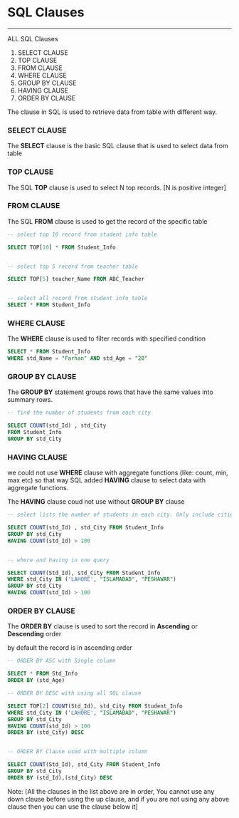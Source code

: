 # SQL Clauses 
---

ALL SQL Clauses

1. SELECT CLAUSE
1. TOP CLAUSE
1. FROM CLAUSE
1. WHERE CLAUSE
1. GROUP BY CLAUSE
1. HAVING CLAUSE
1. ORDER BY CLAUSE

The clause in SQL is used to retrieve data from table with different way.

### SELECT CLAUSE
The **SELECT** clause is the basic SQL clause that is used to select data from table

### TOP CLAUSE
The SQL **TOP** clause is used to select N top records. [N is positive integer]

### FROM CLAUSE
The SQL **FROM** clause is used to get the record of the specific table

```SQL
-- select top 10 record from student info table

SELECT TOP[10] * FROM Student_Info


-- select top 5 record from teacher table

SELECT TOP[5] teacher_Name FROM ABC_Teacher


-- select all record from student info table
SELECT * FROM Student_Info
```

### WHERE CLAUSE
The **WHERE** clause is used to filter records with specified condition

```SQL
SELECT * FROM Student_Info
WHERE std_Name = "Farhan" AND std_Age = "20"
```

### GROUP BY CLAUSE
The **GROUP BY** statement groups rows that have the same values into summary rows.

```SQL
-- find the number of students from each city

SELECT COUNT(std_Id) , std_City
FROM Student_Info
GROUP BY std_City
```

### HAVING CLAUSE
we could not use **WHERE** clause with aggregate functions (like: count, min, max etc) so that way SQL added **HAVING** clause to select data with aggregate functions.

The **HAVING** clause coud not use without **GROUP BY** clause

```SQL
-- select lists the number of students in each city. Only include cities with more than 100 students 

SELECT COUNT(std_Id) , std_City FROM Student_Info
GROUP BY std_City
HAVING COUNT(std_Id) > 100


-- where and having in one query

SELECT COUNT(Std_Id), std_City FROM Student_Info
WHERE std_City IN ('LAHORE', "ISLAMABAD", "PESHAWAR")
GROUP BY std_City
HAVING COUNT(std_Id) > 100
```


### ORDER BY CLAUSE
The **ORDER BY** clause is used to sort the record in **Ascending** or **Descending** order

by default the record is in ascending order

```SQL
-- ORDER BY ASC with Single column 

SELECT * FROM Std_Info
ORDER BY (std_Age)

-- ORDER BY DESC with using all SQL clause

SELECT TOP[2] COUNT(Std_Id), std_City FROM Student_Info
WHERE std_City IN ('LAHORE', "ISLAMABAD", "PESHAWAR")
GROUP BY std_City
HAVING COUNT(std_Id) > 100
ORDER BY (std_City) DESC


-- ORDER BY Clause used with multiple column

SELECT COUNT(Std_Id), std_City FROM Student_Info
GROUP BY std_City
ORDER BY (std_Id),(std_City) DESC
```

Note: [All the clauses in the list above are in order, You cannot use any down clause before using the up clause, and if you are not using any above clause then you can use the clause below it]

